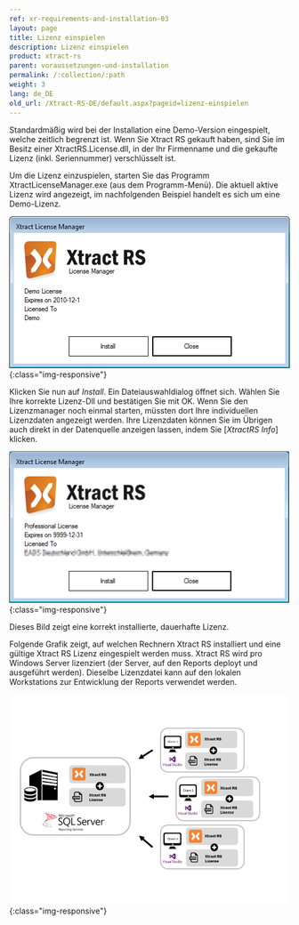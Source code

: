 ```yaml
---
ref: xr-requirements-and-installation-03
layout: page
title: Lizenz einspielen
description: Lizenz einspielen
product: xtract-rs
parent: voraussetzungen-und-installation
permalink: /:collection/:path
weight: 3
lang: de_DE
old_url: /Xtract-RS-DE/default.aspx?pageid=lizenz-einspielen
---
```


Standardmäßig wird bei der Installation eine Demo-Version eingespielt, welche zeitlich begrenzt ist. Wenn Sie Xtract RS gekauft haben, sind Sie im Besitz einer XtractRS.License.dll, in der Ihr Firmenname und die gekaufte Lizenz (inkl. Seriennummer) verschlüsselt ist.

Um die Lizenz einzuspielen, starten Sie das Programm XtractLicenseManager.exe (aus dem Programm-Menü). Die aktuell aktive Lizenz wird angezeigt, im nachfolgenden Beispiel handelt es sich um eine Demo-Lizenz.


![XtractRS-No-License](/img/content/XtractRS-No-License.png){:class="img-responsive"}

Klicken Sie nun auf *Install*. Ein Dateiauswahldialog öffnet sich. Wählen Sie Ihre korrekte Lizenz-Dll und bestätigen Sie mit OK. Wenn Sie den Lizenzmanager noch einmal starten, müssten dort Ihre individuellen Lizenzdaten angezeigt werden. Ihre Lizenzdaten können Sie im Übrigen auch direkt in der Datenquelle anzeigen lassen, indem Sie [*XtractRS Info*] klicken.

![XtractRS-Full-License](/img/content/XtractRS-Full-License.png){:class="img-responsive"}

Dieses Bild zeigt eine korrekt installierte, dauerhafte Lizenz.

Folgende Grafik zeigt, auf welchen Rechnern Xtract RS installiert und eine gültige Xtract RS Lizenz eingespielt werden muss. Xtract RS wird pro Windows Server lizenziert (der Server, auf den Reports deployt und ausgeführt werden). 
Dieselbe Lizenzdatei kann auf den lokalen Workstations zur Entwicklung der Reports verwendet werden.<br>


![license_structures_xrs](/img/content/xrs/license_structures_xrs.png){:class="img-responsive"}

